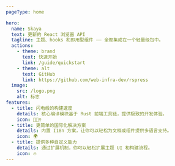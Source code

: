 ```yaml
---
pageType: home

hero:
  name: Skaya
  text: 更新的 React 浏览器 API
  tagline: 主题、hooks 和即用型组件 —— 全都集成在一个轻量级包中。
  actions:
    - theme: brand
      text: 快速开始
      link: /guide/quickstart
    - theme: alt
      text: GitHub
      link: https://github.com/web-infra-dev/rspress
  image:
    src: /logo.png
    alt: 标志
features:
  - title: 闪电般的构建速度
    details: 核心编译模块基于 Rust 前端工具链，提供极致的开发体验。
    icon: 🏃🏻‍♀️
  - title: 更简单的国际化解决方案
    details: 内置 I18n 方案，让你可以轻松为文档或组件提供多语言支持。
    icon: 🌍
  - title: 提供多种自定义能力
    details: 通过扩展机制，你可以轻松扩展主题 UI 和构建流程。
    icon: 🔥
---
```

